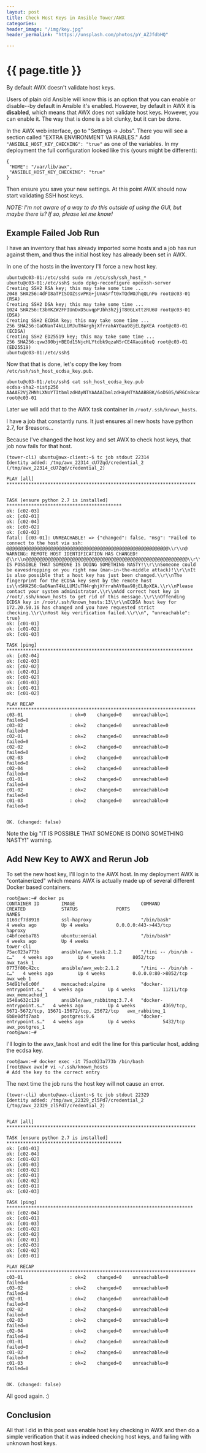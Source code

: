 ```yaml
---
layout: post
title: Check Host Keys in Ansible Tower/AWX
categories:
header_image: "/img/key.jpg"
header_permalink: "https://unsplash.com/photos/pY_AZJfdbHQ"

---
```


# {{ page.title }}

By default AWX doesn't validate host keys.

Users of plain old Ansible will know this is an option that you can enable or disable--by default in Ansible it's enabled. However, by default in AWX it is **disabled**, which means that AWX does not validate host keys. However, you can enable it. The way that is done is a bit clunky, but it can be done.

In the AWX web interface, go to "Settings -> Jobs". There you will see a section called "EXTRA ENVIRONMENT VAIRABLES." Add `"ANSIBLE_HOST_KEY_CHECKING": "true"` as one of the variables. In my deployment the full configuration looked like this (yours might be different):

```
{
 "HOME": "/var/lib/awx",
 "ANSIBLE_HOST_KEY_CHECKING": "true"
}
```

Then ensure you save your new settings. At this point AWX should now start validating SSH host keys.

*NOTE: I'm not aware of a way to do this outside of using the GUI, but maybe there is? If so, please let me know!*

## Example Failed Job Run

I have an inventory that has already imported some hosts and a job has run against them, and thus the initial host key has already been set in AWX.

In one of the hosts in the inventory I'll force a new host key.

```
ubuntu@c03-01:/etc/ssh$ sudo rm /etc/ssh/ssh_host_*
ubuntu@c03-01:/etc/ssh$ sudo dpkg-reconfigure openssh-server
Creating SSH2 RSA key; this may take some time ...
2048 SHA256:4dFI8aTPISOOZssvPKG+jUnASrft0xTQdWOJhqQLnPo root@c03-01 (RSA)
Creating SSH2 DSA key; this may take some time ...
1024 SHA256:t3bYKZW2FFIUnDxD5uvqpPJbh3h2jjT80GLxttzRU6U root@c03-01 (DSA)
Creating SSH2 ECDSA key; this may take some time ...
256 SHA256:GaONanT4kLLUMJuTH4rghjXfrrahAY0aa98jEL8pXEA root@c03-01 (ECDSA)
Creating SSH2 ED25519 key; this may take some time ...
256 SHA256:qvw390bj+BEOd15NjcHLYtdbk9qzaN5rCE4Xaoi6teQ root@c03-01 (ED25519)
ubuntu@c03-01:/etc/ssh$ 
```

Now that that is done, let's copy the key from `/etc/ssh/ssh_host_ecdsa_key.pub`.

```
ubuntu@c03-01:/etc/ssh$ cat ssh_host_ecdsa_key.pub 
ecdsa-sha2-nistp256 AAAAE2VjZHNhLXNoYTItbmlzdHAyNTYAAAAIbmlzdHAyNTYAAABBBK/6oDS05/WR6Cn8camUDFW3OuyRS3ThiTg+8AzS4s68fkP4EUS86IPVjvNb7w180JxGCBA2Dkmi5QdSCPZsLdg= root@c03-01
```

Later we will add that to the AWX task container in `/root/.ssh/known_hosts`.

I have a job that constantly runs. It just ensures all new hosts have python 2.7, for $reasons... 

Because I've changed the host key and set AWX to check host keys, that job now fails for that host.

```
(tower-cli) ubuntu@awx-client:~$ tc job stdout 22314
Identity added: /tmp/awx_22314_cU7Zqd/credential_2 (/tmp/awx_22314_cU7Zqd/credential_2)

PLAY [all] *********************************************************************


TASK [ensure python 2.7 is installed] ******************************************
ok: [c02-03]
ok: [c02-01]
ok: [c02-04]
ok: [c03-02]
ok: [c02-02]
fatal: [c03-01]: UNREACHABLE! => {"changed": false, "msg": "Failed to connect to the host via ssh: @@@@@@@@@@@@@@@@@@@@@@@@@@@@@@@@@@@@@@@@@@@@@@@@@@@@@@@@@@@\\r\\n@    WARNING: REMOTE HOST IDENTIFICATION HAS CHANGED!     @\\r\\n@@@@@@@@@@@@@@@@@@@@@@@@@@@@@@@@@@@@@@@@@@@@@@@@@@@@@@@@@@@\\r\\nIT IS POSSIBLE THAT SOMEONE IS DOING SOMETHING NASTY!\\r\\nSomeone could be eavesdropping on you right now (man-in-the-middle attack)!\\r\\nIt is also possible that a host key has just been changed.\\r\\nThe fingerprint for the ECDSA key sent by the remote host is\\nSHA256:GaONanT4kLLUMJuTH4rghjXfrrahAY0aa98jEL8pXEA.\\r\\nPlease contact your system administrator.\\r\\nAdd correct host key in /root/.ssh/known_hosts to get rid of this message.\\r\\nOffending ECDSA key in /root/.ssh/known_hosts:13\\r\\nECDSA host key for 172.20.50.16 has changed and you have requested strict checking.\\r\\nHost key verification failed.\\r\\n", "unreachable": true}
ok: [c01-01]
ok: [c01-02]
ok: [c01-03]

TASK [ping] ********************************************************************
ok: [c02-04]
ok: [c02-03]
ok: [c02-02]
ok: [c02-01]
ok: [c03-02]
ok: [c01-03]
ok: [c01-01]
ok: [c01-02]

PLAY RECAP *********************************************************************
c03-01                 : ok=0    changed=0    unreachable=1    failed=0   
c03-02                 : ok=2    changed=0    unreachable=0    failed=0   
c02-01                 : ok=2    changed=0    unreachable=0    failed=0   
c02-02                 : ok=2    changed=0    unreachable=0    failed=0   
c02-03                 : ok=2    changed=0    unreachable=0    failed=0   
c02-04                 : ok=2    changed=0    unreachable=0    failed=0   
c01-01                 : ok=2    changed=0    unreachable=0    failed=0   
c01-02                 : ok=2    changed=0    unreachable=0    failed=0   
c01-03                 : ok=2    changed=0    unreachable=0    failed=0   


OK. (changed: false)
```

Note the big "IT IS POSSIBLE THAT SOMEONE IS DOING SOMETHING NASTY!" warning.

## Add New Key to AWX and Rerun Job

To set the new host key, I'll login to the AWX host. In my deployment AWX is "containerized" which means AWX is actually made up of several different Docker based containers.

```
root@awx:~# docker ps
CONTAINER ID        IMAGE                        COMMAND                  CREATED             STATUS              PORTS                                                 NAMES
1169cf7d8918        ssl-haproxy                  "/bin/bash"              4 weeks ago         Up 4 weeks          0.0.0.0:443->443/tcp                                  haproxy
c4bfceeba785        ubuntu:xenial                "/bin/bash"              4 weeks ago         Up 4 weeks                                                                tower-cli
75ac023a773b        ansible/awx_task:2.1.2       "/tini -- /bin/sh -c…"   4 weeks ago         Up 4 weeks          8052/tcp                                              awx_task_1
0773f80c42cc        ansible/awx_web:2.1.2        "/tini -- /bin/sh -c…"   4 weeks ago         Up 4 weeks          0.0.0.0:80->8052/tcp                                  awx_web_1
54d91fe6c00f        memcached:alpine             "docker-entrypoint.s…"   4 weeks ago         Up 4 weeks          11211/tcp                                             awx_memcached_1
1540a632c139        ansible/awx_rabbitmq:3.7.4   "docker-entrypoint.s…"   4 weeks ago         Up 4 weeks          4369/tcp, 5671-5672/tcp, 15671-15672/tcp, 25672/tcp   awx_rabbitmq_1
6b8e0dfd7aab        postgres:9.6                 "docker-entrypoint.s…"   4 weeks ago         Up 4 weeks          5432/tcp                                              awx_postgres_1
root@awx:~# 
```

I'll login to the awx_task host and edit the line for this particular host, adding the ecdsa key.

```
root@awx:~# docker exec -it 75ac023a773b /bin/bash
[root@awx awx]# vi ~/.ssh/known_hosts 
# Add the key to the correct entry
```

The next time the job runs the host key will not cause an error.

```
(tower-cli) ubuntu@awx-client:~$ tc job stdout 22329
Identity added: /tmp/awx_22329_zl5Pd7/credential_2 (/tmp/awx_22329_zl5Pd7/credential_2)


PLAY [all] *********************************************************************

TASK [ensure python 2.7 is installed] ******************************************
ok: [c01-01]
ok: [c02-04]
ok: [c01-02]
ok: [c01-03]
ok: [c03-02]
ok: [c02-01]
ok: [c02-02]
ok: [c03-01]
ok: [c02-03]

TASK [ping] ********************************************************************
ok: [c02-04]
ok: [c01-01]
ok: [c01-03]
ok: [c01-02]
ok: [c03-02]
ok: [c02-01]
ok: [c02-03]
ok: [c02-02]
ok: [c03-01]

PLAY RECAP *********************************************************************
c03-01                 : ok=2    changed=0    unreachable=0    failed=0   
c03-02                 : ok=2    changed=0    unreachable=0    failed=0   
c02-01                 : ok=2    changed=0    unreachable=0    failed=0   
c02-02                 : ok=2    changed=0    unreachable=0    failed=0   
c02-03                 : ok=2    changed=0    unreachable=0    failed=0   
c02-04                 : ok=2    changed=0    unreachable=0    failed=0   
c01-01                 : ok=2    changed=0    unreachable=0    failed=0   
c01-02                 : ok=2    changed=0    unreachable=0    failed=0   
c01-03                 : ok=2    changed=0    unreachable=0    failed=0   


OK. (changed: false)
```

All good again. :)

## Conclusion

All that I did in this post was enable  host key checking in AWX and then do a simple verification that it was indeed checking host keys, and failing with unknown host keys.